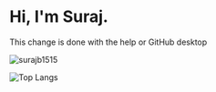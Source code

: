 # Hi, I'm Suraj.

This change is done with the help or GitHub desktop


<p align="left"> 
         <img src="https://komarev.com/ghpvc/?username=surajb1515&label=Profile%20views&color=0e75b6&style=flat" alt="surajb1515" /> 
</p>

![Top Langs](https://github-readme-stats.vercel.app/api/top-langs/?username=surajb1515&theme=tokyonight)
